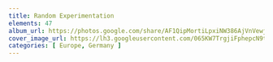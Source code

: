 ```yaml
---
title: Random Experimentation
elements: 47
album_url: https://photos.google.com/share/AF1QipMortiLpxiNW386AjVnVewjauaQEOQmmoyZKCoq_PU85lSjs9Yu5dUW9Uu2V7TkeA?key=T19fNHBGczhzbi0teHhNdXpXQVA1c09DcU5ta25n
cover_image_url: https://lh3.googleusercontent.com/065KW7TrgjiFphepcN9tZecJ1g8FZzEc6kQOZIiQzDR2Gs9sLkvKOlK3OgWdtU2fsx3IEmHZfFsGAOL-F0Td7_2-LEqaJks13zs6YBgK1eZdg6nKxFb6ZTY4WYaHZaKXdErBQIuLnEj7Xh-NSF085iHEnIQO86asehb3ubwhW_Nvdl0LY7a7i5nsd1gVPBBYgWI4WCnEpcIB8O_zfCsPzMXBVckBA0tFe0w6Jx0csZYusyXtXif8eqvRE19Lp46RuQd0vxmAT2-NRUn6nV8rfpiK4fVEPGClIqqBsTMEalJ-9QLMwX60q--_8MSThrVl6bQJ5SrFPxPS-eTV9fCDiBBAXmJCicgqIK-85GCWpUWzBKB_1vUdP4M1Xe8Y27aeAbDbZK28jAAmV9duSf-tUOJqB8Glvqc-6VReOjlJf8lSq6i1xXQpc_JbhNc4_7H9C53ZCNy-QNBIqZiR--s9VvYdBupAah4DpALnnF0rSzF7tYzxEnOBt7AUrz1prCGLewO0epnU8czMCI84O26c5mFrhEZ1TR2wPf-KXe5q0ZE4yQrdlG80AKP9C1NhdpwHpaVtUAkyMqGBnrx9gY4RQiXIvz55GqljluBETys7PL_g82-U4T3EdX_vLJ0PsI-1UrcVX8DDgztUoQkiGTQFMYs=s195-p-k-no
categories: [ Europe, Germany ]
---
```

